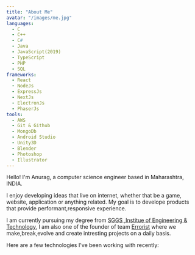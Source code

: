 ```yaml
---
title: "About Me"
avatar: "/images/me.jpg"
languages:
  - C
  - C++
  - C#
  - Java
  - JavaScript(2019)
  - TypeScript
  - PHP
  - SQL
frameworks:
  - React
  - NodeJs
  - ExpressJs
  - NextJs
  - ElectronJs
  - PhaserJs
tools:
  - AWS
  - Git & Github
  - MongoDb
  - Android Studio
  - Unity3D
  - Blender
  - Photoshop
  - Illustrator
---
```


Hello! I'm Anurag, a computer science engineer based in Maharashtra, INDIA.

I enjoy developing ideas that live on internet, whether that be a game, website, application or anything related. My goal is to develope products that provide performant,responsive experience.

I am currently pursuing my degree from [SGGS ,Institue of Engineering & Technology](https://sggs.ac.in), I am also one of the founder of team [Errorist](https://www.instagram.com/_errorists_/) where we make,break,evolve and create intresting projects on a daily basis.

Here are a few technologies I've been working with recently:
